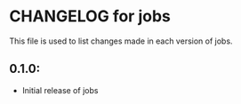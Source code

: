 # CHANGELOG for jobs

This file is used to list changes made in each version of jobs.

## 0.1.0:

* Initial release of jobs

